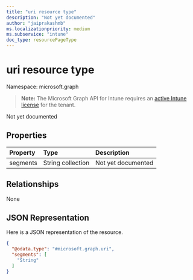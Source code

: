 ```yaml
---
title: "uri resource type"
description: "Not yet documented"
author: "jaiprakashmb"
ms.localizationpriority: medium
ms.subservice: "intune"
doc_type: resourcePageType
---
```


# uri resource type

Namespace: microsoft.graph

> **Note:** The Microsoft Graph API for Intune requires an [active Intune license](https://go.microsoft.com/fwlink/?linkid=839381) for the tenant.

Not yet documented

## Properties
|Property|Type|Description|
|:---|:---|:---|
|segments|String collection|Not yet documented|

## Relationships
None

## JSON Representation
Here is a JSON representation of the resource.
<!-- {
  "blockType": "resource",
  "@odata.type": "microsoft.graph.uri"
}
-->
``` json
{
  "@odata.type": "#microsoft.graph.uri",
  "segments": [
    "String"
  ]
}
```
